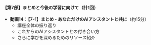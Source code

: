 #### 【第7部】まとめと今後の学習に向けて（計1回）
* **動画14：【7-1】まとめ - あなただけのAIアシスタントと共に**（約15分）
    * 講座全体の振り返り
    * これからのAIアシスタントとの付き合い方
    * さらに学びを深めるためのリソース紹介